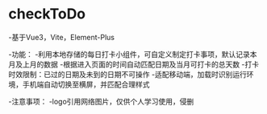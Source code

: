 # checkToDo

-基于Vue3，Vite，Element-Plus

-功能：
  -利用本地存储的每日打卡小组件，可自定义制定打卡事项，默认记录本月及上月的数据
  -根据进入页面的时间自动匹配日期及当月可打卡的总天数
  -打卡时效限制：已过的日期及未到的日期不可操作
  -适配移动端，加载时识别运行环境，手机端自动切换至横屏，并匹配合理样式

-注意事项：
  -logo引用网络图片，仅供个人学习使用，侵删
